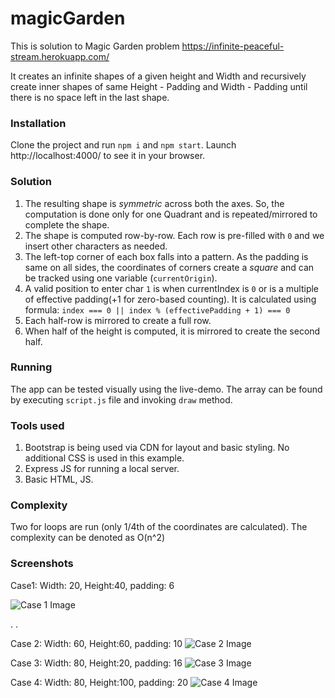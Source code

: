 # magicGarden
This is solution to Magic Garden problem https://infinite-peaceful-stream.herokuapp.com/

It creates an infinite shapes of a given height and Width and recursively create inner shapes of same Height - Padding and Width - Padding until there is no space left in the last shape.


### Installation
Clone the project and run `npm i` and `npm start`.
Launch http://localhost:4000/ to see it in your browser.


### Solution
  1. The resulting shape is *symmetric* across both the axes. So, the computation is done only for one Quadrant and is repeated/mirrored to complete the shape.
  2. The shape is computed row-by-row. Each row is pre-filled with `0` and we insert other characters as needed.
  3. The left-top corner of each box falls into a pattern. As the padding is same on all sides, the coordinates of corners create a *square* and can be tracked using one variable (`currentOrigin`).
  4. A valid position to enter char `1` is when currentIndex is `0` or is a multiple of effective padding(+1 for zero-based counting). It is calculated using formula: 
  ``` index === 0 || index % (effectivePadding + 1) === 0 ```
  5. Each half-row is mirrored to create a full row.
  6. When half of the height is computed, it is mirrored to create the second half.
  
  
### Running
The app can be tested visually using the live-demo.
The array can be found by executing `script.js` file and invoking `draw` method.
  
  
### Tools used
  1. Bootstrap is being used via CDN for layout and basic styling. No additional CSS is used in this example.
  2. Express JS for running a local server.
  3. Basic HTML, JS.
  
### Complexity
  Two for loops are run (only 1/4th of the coordinates are calculated).
  The complexity can be denoted as O(n^2)


### Screenshots

Case1: Width: 20, Height:40, padding: 6

![Case 1 Image](https://raw.githubusercontent.com/shahrukh-MT/magicGarden/master/Sample_Images/Case1.png)

.
.

Case 2: Width: 60, Height:60, padding: 10
![Case 2 Image](https://raw.githubusercontent.com/shahrukh-MT/magicGarden/master/Sample_Images/Case2.png)



Case 3: Width: 80, Height:20, padding: 16
![Case 3 Image](https://raw.githubusercontent.com/shahrukh-MT/magicGarden/master/Sample_Images/Case3.png)



Case 4: Width: 80, Height:100, padding: 20
![Case 4 Image](https://raw.githubusercontent.com/shahrukh-MT/magicGarden/master/Sample_Images/Case4.png)
